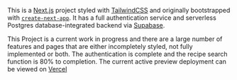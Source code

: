 This is a [Next.js](https://nextjs.org/) project styled with [TailwindCSS](https://tailwindcss.com/) and originally bootstrapped with [`create-next-app`](https://github.com/vercel/next.js/tree/canary/packages/create-next-app). It has a full authentication service and serverless Postgres database-integrated backend via [Supabase](https://supabase.com/).

This Project is a current work in progress and there are a large number of features and pages that are either incompletely styled, not fully implemented or both. The authentication is complete and the recipe search function is 80% to completion. The current active preview deployment can be viewed on [Vercel](https://rtt-nextjs-git-main-15ogburnw.vercel.app/)
